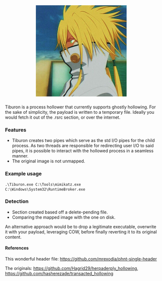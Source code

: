 <h1 align="center">
<br>
<img src="Tier.PNG", width="300" height="300">
<br>
</h1>

Tiburon is a process hollower that currently supports ghostly hollowing. For the sake of simplicity, the payload is written to a temporary file. Ideally you would fetch it out of the .rsrc section, or over the internet.

### Features

- Tiburon creates two pipes which serve as the std I/O pipes for the child process. As two threads are responsible for redirecting user I/O to said pipes, it is possible to interact with the hollowed process in a seamless manner.
- The original image is not unmapped.

### Example usage

```
.\Tiburon.exe C:\Tools\mimikatz.exe C:\Windows\System32\RuntimeBroker.exe
```

### Detection

- Section created based off a delete-pending file.
- Comparing the mapped image with the one on disk.

An alternative approach would be to drop a legitimate executable, overwrite it with your payload, leveraging COW, before finally reverting it to its original content. 

#### References

This wonderful header file: https://github.com/mrexodia/phnt-single-header

The originals: https://github.com/Hagrid29/herpaderply_hollowing, https://github.com/hasherezade/transacted_hollowing
